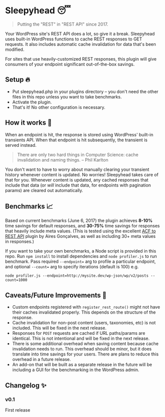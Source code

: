 # Sleepyhead :sleeping:

> Putting the "REST" in "REST API" since 2017.

Your WordPress site's REST API does a lot, so give it a break. Sleepyhead uses built-in WordPress functions to cache REST responses to GET requests. It also includes automatic cache invalidation for data that's been modified.

For sites that use heavily-customized REST responses, this plugin will give consumers of your endpoint significant out-of-the-box savings.

## Setup :fire:

* Put sleepyhead.php in your plugins directory – you don't need the other files in this repo unless you want to take benchmarks.
* Activate the plugin.
* That's it! No other configuration is necessary.

## How it works :wrench:

When an endpoint is hit, the response is stored using WordPress' built-in transients API. When that endpoint is hit subsequently, the transient is served instead.

> There are only two hard things in Computer Science: cache invalidation and naming things. – Phil Karlton

You don't want to have to worry about manually clearing your transient history whenever content is updated. No worries! Sleepyhead takes care of that for you. Whenever content is updated, any cached responses that include that data (or _will_ include that data, for endpoints with pagination params) are cleared out automatically.

## Benchmarks :chart_with_upwards_trend:

Based on current benchmarks (June 6, 2017) the plugin achieves **8-10%** time savings for default responses, and **30-75%** time savings for responses that heavily include meta values. (This is tested using the excellent [ACF to REST API](https://wordpress.org/plugins/acf-to-rest-api/) plugin by Aires Gonçalves, as well as including 30+ meta values in responses.)

If you want to take your own benchmarks, a Node script is provided in this repo. Run `npm install` to install dependencies and `node profiler.js` to run benchmark. Pass required `--endpoint=` arg to profile a particular endpoint, and optional `--count=` arg to specify iterations (default is 100) e.g.

```
node profiler.js --endpoint=http://mysite.dev/wp-json/wp/v2/posts --count=1000
```

## Caveats/Future Improvements :thinking:
* Custom endpoints registered with `register_rest_route()` might not have their caches invalidated properly. This depends on the structure of the response.
* Cache invalidation for non-post content (users, taxonomies, etc) is not included. This will be fixed in the next release.
* Responses for `POST` requests are cached if URL paths/params are identical. This is not intentional and will be fixed in the next release.
* There is some additional overhead when saving content because cache invalidation needs to run. This overhead should be minor, but it does translate into time savings for your users. There are plans to reduce this overhead in a future release.
* An add-on that will be built as a separate release in the future will be including a GUI for the benchmarking in the WordPress admin.

## Changelog :sparkles:

### v0.1
First release

